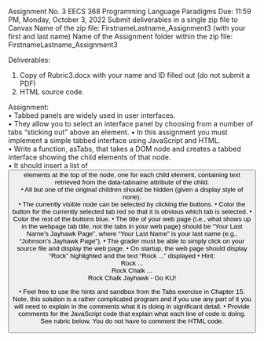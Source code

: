Assignment No. 3
EECS 368
Programming Language Paradigms
Due: 11:59 PM, Monday, October 3, 2022
Submit deliverables in a single zip file to Canvas
Name of the zip file: FirstnameLastname_Assignment3 (with your first and last name)
Name of the Assignment folder within the zip file: FirstnameLastname_Assignment3

Deliverables:
1. Copy of Rubric3.docx with your name and ID filled out (do not submit a PDF)
2. HTML source code.

Assignment:  
• Tabbed panels are widely used in user interfaces.  
• They allow you to select an interface panel by choosing from a number of tabs
“sticking out” above an element.
• In this assignment you must implement a simple tabbed interface using JavaScript
and HTML.  
• Write a function, asTabs, that takes a DOM node and creates a tabbed interface
showing the child elements of that node.  
• It should insert a list of <button> elements at the top of the node, one for each
child element, containing text retrieved from the data-tabname attribute of the
child.  
• All but one of the original children should be hidden (given a display style of
none).  
• The currently visible node can be selected by clicking the buttons.
• Color the button for the currently selected tab red so that it is obvious which tab is
selected.
• Color the rest of the buttons blue.
• The title of your web page (i.e., what shows up in the webpage tab title, not the
tabs in your web page) should be “Your Last Name’s Jayhawk Page”, where
“Your Last Name” is your last name (e.g., “Johnson’s Jayhawk Page”).
• The grader must be able to simply click on your source file and display the web
page.
• On startup, the web page should display “Rock” highlighted and the text “Rock
...” displayed
• Hint:
<tab-panel>
      <div data-tabname="Rock">Rock ...</div>
      <div data-tabname="Chalk">Rock Chalk ...</div>
      <div data-tabname="Jayhawk">Rock Chalk Jayhawk - Go KU!</div>
</tab-panel>

<script>
  function asTabs(node) {
    // Your code here.
  }
  asTabs(document.querySelector("tab-panel"));
</script>
• Feel free to use the hints and sandbox from the Tabs exercise in Chapter 15. Note,
this solution is a rather complicated program and if you use any part of it you will
need to explain in the comments what it is doing in significant detail.
• Provide comments for the JavaScript code that explain what each line of code is
doing. See rubric below. You do not have to comment the HTML code.
